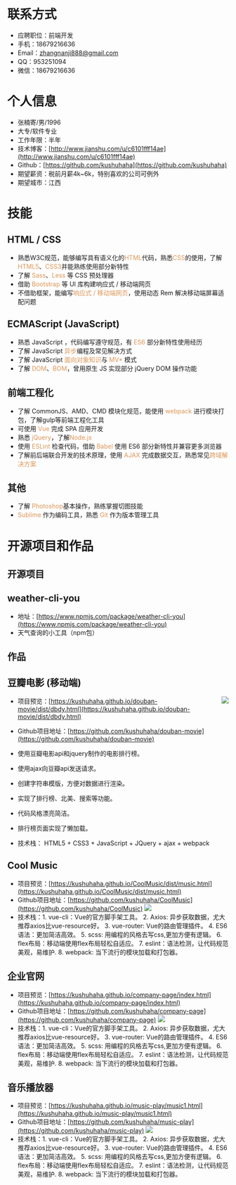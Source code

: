 # 联系方式
- 应聘职位：前端开发
- 手机：18679216636
- Email：zhangnanji888@gmail.com 
- QQ：953251094
- 微信：18679216636
# 个人信息
 - 张楠寄/男/1996 
 - 大专/软件专业 
 - 工作年限：半年
 - 技术博客：[http://www.jianshu.com/u/c6101fff14ae](http://www.jianshu.com/u/c6101fff14ae)
 - Github：[https://github.com/kushuhaha](https://github.com/kushuhaha)
 - 期望薪资：税前月薪4k~6k，特别喜欢的公司可例外
 - 期望城市：江西
# 技能
## HTML / CSS
- 熟悉W3C规范，能够编写具有语义化的<span style="color:#dc9656">HTML</span>代码，熟悉<span style="color:#dc9656">CSS</span>的使用，了解<span style="color:#dc9656">HTML5</span>、<span style="color:#dc9656">CSS3</span>并能熟练使用部分新特性
- 了解<span style="color:#dc9656"> Sass</span>、<span style="color:#dc9656">Less</span> 等 CSS 预处理器
- 借助<span style="color:#dc9656"> Bootstrap</span> 等 UI 库构建响应式 / 移动端网页
- 不借助框架，能编写<span style="color:#dc9656">响应式 / 移动端网页</span>，使⽤动态 Rem 解决移动端屏幕适配问题
## ECMAScript (JavaScript) 
- 熟悉 JavaScript ，代码编写遵守规范，有 <span style="color:#dc9656">ES6</span> 部分新特性使用经历
- 了解 JavaScript<span style="color:#dc9656"> 异步</span>编程及常见解决⽅式
- 了解 JavaScript <span style="color:#dc9656">⾯向对象知识</span>与 <span style="color:#dc9656">MV* </span>模式
- 了解 <span style="color:#dc9656">DOM</span>、<span style="color:#dc9656">BOM</span>，曾用原⽣ JS 实现部分 jQuery DOM 操作功能
## 前端工程化 
- 了解 CommonJS、AMD、CMD 模块化规范，能使用 <span style="color:#dc9656">webpack</span> 进行模块打包，了解gulp等前端工程化工具
- 可使⽤<span style="color:#dc9656"> Vue</span> 完成 SPA 应⽤开发
-  熟悉<span style="color:#dc9656"> jQuery</span>，了解<span style="color:#dc9656">Node.js</span>
- 使⽤<span style="color:#dc9656"> ESLint</span> 检查代码，借助 <span style="color:#dc9656">Babel </span>使⽤ ES6 部分新特性并兼容更多浏览器
- 了解前后端联合开发的技术原理，使⽤ <span style="color:#dc9656">AJAX</span> 完成数据交互，熟悉常见<span style="color:#dc9656">跨域解决⽅案</span>
## 其他
- 了解<span style="color:#dc9656"> Photoshop</span>基本操作，熟练掌握切图技能
-  <span style="color:#dc9656">Sublime</span> 作为编码⼯具，熟悉 <span style="color:#dc9656">Git </span>作为版本管理⼯具
# 开源项目和作品
## 开源项目
## weather-cli-you
- 地址：[https://www.npmjs.com/package/weather-cli-you](https://www.npmjs.com/package/weather-cli-you)
- 天气查询的小工具（npm包）
## 作品
## 豆瓣电影 (移动端)
  <img align="right" src="http://ww1.sinaimg.cn/mw690/0069jr7igy1fo4olfhqyxj308o0f9abz.jpg"/>
  
- 项目预览：[https://kushuhaha.github.io/douban-movie/dist/dbdy.html](https://kushuhaha.github.io/douban-movie/dist/dbdy.html)

- Github项目地址：[https://github.com/kushuhaha/douban-movie](https://github.com/kushuhaha/douban-movie)

- 使用豆瓣电影api和jquery制作的电影排行榜。

- 使用ajax向豆瓣api发送请求。

- 创建字符串模版，方便对数据进行渲染。

- 实现了排行榜、北美、搜索等功能。

- 代码风格漂亮简洁。

- 排行榜页面实现了懒加载。

- 技术栈： HTML5 + CSS3 + JavaScript + JQuery + ajax + webpack
## Cool Music
- 项目预览：[https://kushuhaha.github.io/CoolMusic/dist/music.html](https://kushuhaha.github.io/CoolMusic/dist/music.html)
- Github项目地址：[https://github.com/kushuhaha/CoolMusic](https://github.com/kushuhaha/CoolMusic)
  <img src="http://ww1.sinaimg.cn/large/0069jr7igy1fo4oeek844j311y0hrx2a.jpg"/>
- 技术栈：1. vue-cli：Vue的官方脚手架工具。 2. Axios: 异步获取数据，尤大推荐axios比vue-resource好。 3. vue-router: Vue的路由管理插件。 4. ES6语法：更加简洁高效。 5. scss: 用编程的风格去写css,更加方便有逻辑。 6. flex布局：移动端使用flex布局轻松自适应。 7. eslint：语法检测，让代码规范美观，易维护. 8. webpack: 当下流行的模块加载和打包器。
## 企业官网
- 项目预览：[https://kushuhaha.github.io/company-page/index.html](https://kushuhaha.github.io/company-page/index.html)
- Github项目地址：[https://github.com/kushuhaha/company-page](https://github.com/kushuhaha/company-page)
  <img src="http://ww1.sinaimg.cn/large/0069jr7igy1fo4ogil84fj311d0hlqhs.jpg"/>
- 技术栈：1. vue-cli：Vue的官方脚手架工具。 2. Axios: 异步获取数据，尤大推荐axios比vue-resource好。 3. vue-router: Vue的路由管理插件。 4. ES6语法：更加简洁高效。 5. scss: 用编程的风格去写css,更加方便有逻辑。 6. flex布局：移动端使用flex布局轻松自适应。 7. eslint：语法检测，让代码规范美观，易维护. 8. webpack: 当下流行的模块加载和打包器。
## 音乐播放器
- 项目预览：[https://kushuhaha.github.io/music-play/music1.html](https://kushuhaha.github.io/music-play/music1.html)
- Github项目地址：[https://github.com/kushuhaha/music-play](https://github.com/kushuhaha/music-play)
  <img src="http://ww1.sinaimg.cn/large/0069jr7igy1fo4oh0pb48j311v0hrdoj.jpg"/>
- 技术栈：1. vue-cli：Vue的官方脚手架工具。 2. Axios: 异步获取数据，尤大推荐axios比vue-resource好。 3. vue-router: Vue的路由管理插件。 4. ES6语法：更加简洁高效。 5. scss: 用编程的风格去写css,更加方便有逻辑。 6. flex布局：移动端使用flex布局轻松自适应。 7. eslint：语法检测，让代码规范美观，易维护. 8. webpack: 当下流行的模块加载和打包器。
